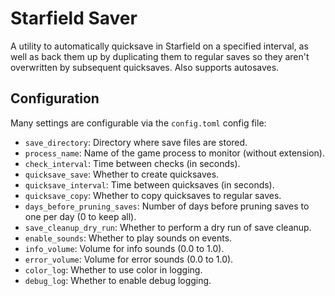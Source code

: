 # Starfield Saver

A utility to automatically quicksave in Starfield on a specified interval, as well as back them up by duplicating them to regular saves so they aren't overwritten by subsequent quicksaves. Also supports autosaves.

## Configuration

Many settings are configurable via the `config.toml` config file:

- `save_directory`: Directory where save files are stored.
- `process_name`: Name of the game process to monitor (without extension).
- `check_interval`: Time between checks (in seconds).
- `quicksave_save`: Whether to create quicksaves.
- `quicksave_interval`: Time between quicksaves (in seconds).
- `quicksave_copy`: Whether to copy quicksaves to regular saves.
- `days_before_pruning_saves`: Number of days before pruning saves to one per day (0 to keep all).
- `save_cleanup_dry_run`: Whether to perform a dry run of save cleanup.
- `enable_sounds`: Whether to play sounds on events.
- `info_volume`: Volume for info sounds (0.0 to 1.0).
- `error_volume`: Volume for error sounds (0.0 to 1.0).
- `color_log`: Whether to use color in logging.
- `debug_log`: Whether to enable debug logging.
